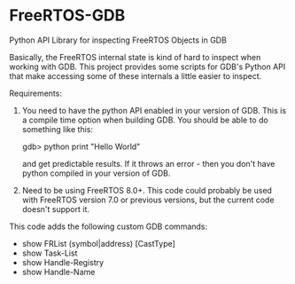 FreeRTOS-GDB
============

Python API Library for inspecting FreeRTOS Objects in GDB

Basically, the FreeRTOS internal state is kind of hard to inspect 
when working with GDB. This project provides some scripts for GDB's 
Python API that make accessing some of these internals a little easier
to inspect. 

Requirements: 

1) You need to have the python API enabled in your version of GDB. This is a 
    compile time option when building GDB. You should be able to do something
	  like this: 

	gdb> python print "Hello World" 

	and get predictable results. If it throws an error - then you don't have 
	python compiled in your version of GDB.

2) Need to be using FreeRTOS 8.0+. This code could probably be used with FreeRTOS
    version 7.0 or previous versions, but the current code doesn't support it.

This code adds the following custom GDB commands: 

- show FRList (symbol|address) [CastType]
- show Task-List
- show Handle-Registry
- show Handle-Name   